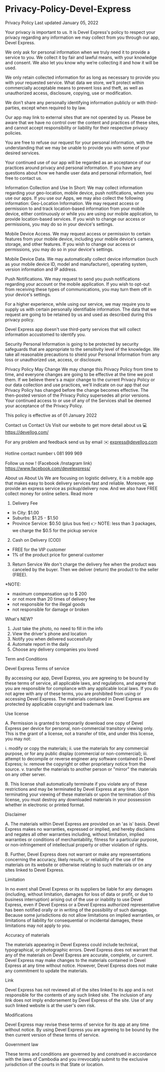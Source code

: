 # Privacy-Policy-Devel-Express
Privacy Policy 
Last updated January 05, 2022

Your privacy is important to us. It is Devel Express's policy to respect your privacy regarding any information we may collect from you through our app, Devel Express.

We only ask for personal information when we truly need it to provide a service to you. We collect it by fair and lawful means, with your knowledge and consent. We also let you know why we’re collecting it and how it will be used.

We only retain collected information for as long as necessary to provide you with your requested service. What data we store, we’ll protect within commercially acceptable means to prevent loss and theft, as well as unauthorized access, disclosure, copying, use or modification.

We don’t share any personally identifying information publicly or with third-parties, except when required to by law.

Our app may link to external sites that are not operated by us. Please be aware that we have no control over the content and practices of these sites, and cannot accept responsibility or liability for their respective privacy policies.

You are free to refuse our request for your personal information, with the understanding that we may be unable to provide you with some of your desired services.

Your continued use of our app will be regarded as an acceptance of our practices around privacy and personal information. If you have any questions about how we handle user data and personal information, feel free to contact us.

Information Collection and Use
In Short:  We may collect information regarding your geo-location, mobile device, push notifications, when you use our apps.
If you use our Apps, we may also collect the following information:
Geo-Location Information. We may request access or permission to and track location-based information from your mobile device, either continuously or while you are using our mobile application, to provide location-based services. If you wish to change our access or permissions, you may do so in your device's settings.


Mobile Device Access. We may request access or permission to certain features from your mobile device, including your mobile device's camera, storage, and other features. If you wish to change our access or permissions, you may do so in your device's settings.


Mobile Device Data. We may automatically collect device information (such as your mobile device ID, model and manufacturer), operating system, version information and IP address.


Push Notifications. We may request to send you push notifications regarding your account or the mobile application. If you wish to opt-out from receiving these types of communications, you may turn them off in your device's settings.

For a higher experience, while using our service, we may require you to supply us with certain personally identifiable information. The data that we request are going to be retained by us and used as described during this privacy policy.

Devel Express app doesn't use third-party services that will collect information accustomed to identify you.

Security
Personal Information is going to be protected by security safeguards that are appropriate to the sensitivity level of the knowledge. We take all reasonable precautions to shield your Personal Information from any loss or unauthorized use, access, or disclosure.

Privacy Policy May Change
We may change this Privacy Policy from time to time, and everyone changes are going to be effective at the time we post them. If we believe there's a major change to the current Privacy Policy or our data collection and use practices, we'll indicate on our app that our Privacy Policy has changed before the change becomes effective. The then-posted version of the Privacy Policy supersedes all prior versions. Your continued access to or use of any of the Services shall be deemed your acceptance of the Privacy Policy.

This policy is effective as of 01 January 2022

Contact us
Contact Us
Visit our website​​ to get more detail about us
💻 https://devellog.com/


For any problem and feedback send us by email
✉️ express@devellog.com


Hotline contact number
📞 081 999 969


Follow us now ! (Facebook /Instagram link)
https://www.facebook.com/develexpress/

About us
About Us
We are focusing on logistic delivery, it is a mobile app that makes easy to book delivery services fast and reliable. Moreover, we provide an express service as pickup/delivery now. And we also have FREE collect money for online sellers.
Read more
1) Delivery Fee
- In City: $1.00 
- Suburbs: $1.25 - $1.50
- Province Service: $0.50 (plus bus fee)
👉 NOTE: less than 3 packages, we charge the $0.5 for the pickup service
2) Cash on Delivery (COD)
- FREE for the VIP customer 
- 1% of the product price for general customer
3) Return Service
We don't charge the delivery fee when the product was canceled by the buyer. Then we deliver (return) the product to the seller (FREE).

*NOTE:
- maximum compensation up to $ 200
- or not more than 20 times of delivery fee
- not responsible for the illegal goods
- not responsible for damage or broken

What's NEW?
1) Just take the photo, no need to fill in the info
2) View the driver's phone and location
3) Notify you when delivered successfully
4) Automate report in the daily
5) Choose any delivery companies you loved





Term and Conditions

Devel Express Terms of service

By accessing our app, Devel Express, you are agreeing to be bound by these terms of service, all applicable laws, and regulations, and agree that you are responsible for compliance with any applicable local laws. If you do not agree with any of these terms, you are prohibited from using or accessing Devel Express. The materials contained in Devel Express are protected by applicable copyright and trademark law.

Use license

A. Permission is granted to temporarily download one copy of Devel Express per device for personal, non-commercial transitory viewing only. This is the grant of a license, not a transfer of title, and under this license, you may not:

i. modify or copy the materials;
ii. use the materials for any commercial purpose, or for any public display (commercial or ​​​  non-commercial);
iii. attempt to decompile or reverse engineer any software contained in Devel Express;
​​​​​iv. remove the copyright or other proprietary notice from the source.
v. transfer the materials to another person or "mirror" the materials on any other server.

B. This license shall automatically terminate if you violate any of these restrictions and may be terminated by Devel Express at any time. Upon terminating your viewing of these materials or upon the termination of this license, you must destroy any downloaded materials in your possession whether in electronic or printed format.

Disclaimer

A. The materials within Devel Express are provided on an 'as is' basis. Devel Express makes no warranties, expressed or implied, and hereby disclaims and negates all other warranties including, without limitation, implied warranties or conditions of merchantability, fitness for a particular purpose, or non-infringement of intellectual property or other violation of rights.

B. Further, Devel Express does not warrant or make any representations concerning the accuracy, likely results, or reliability of the use of the materials on its website or otherwise relating to such materials or on any sites linked to Devel Express.

Limitation

In no event shall Devel Express or its suppliers be liable for any damages (including, without limitation, damages for loss of data or profit, or due to business interruption) arising out of the use or inability to use Devel Express, even if Devel Express or a Devel Express authorized representative has been notified orally or in writing of the possibility of such damage. Because some jurisdictions do not allow limitations on implied warranties, or limitations of liability for consequential or incidental damages, these limitations may not apply to you.

Accuracy of materials

The materials appearing in Devel Express could include technical, typographical, or photographic errors. Devel Express does not warrant that any of the materials on Devel Express are accurate, complete, or current. Devel Express may make changes to the materials contained in Devel Express at any time without notice. However, Devel Express does not make any commitment to update the materials.

Link

Devel Express has not reviewed all of the sites linked to its app and is not responsible for the contents of any such linked site. The inclusion of any link does not imply endorsement by Devel Express of the site. Use of any such linked website is at the user's own risk.

Modifications

Devel Express may revise these terms of service for its app at any time without notice. By using Devel Express you are agreeing to be bound by the then current version of these terms of service.

Government law

These terms and conditions are governed by and construed in accordance with the laws of Cambodia and you irrevocably submit to the exclusive jurisdiction of the courts in that State or location.












